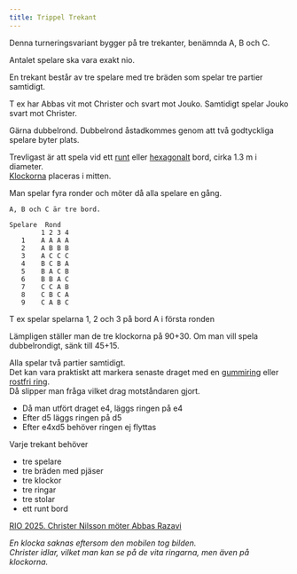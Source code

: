 ```yaml
---
title: Trippel Trekant
---
```


Denna turneringsvariant bygger på tre trekanter, benämnda A, B och C.

Antalet spelare ska vara exakt nio.

En trekant består av tre spelare med tre bräden som spelar tre partier samtidigt.

T ex har Abbas vit mot Christer och svart mot Jouko. Samtidigt spelar Jouko svart mot Christer.

Gärna dubbelrond. Dubbelrond åstadkommes genom att två godtyckliga spelare byter plats.

Trevligast är att spela vid ett [runt](https://www.chilli.se/utem%C3%B6bler/utebord/matbord-utomhus/matbord-alex-140-cm-runt-svart-p1697690) eller [hexagonalt](https://www.sono.se/skola-och-forskola/bord/skolbankar/trapetsbord-combi-195-1200-600x520-mm-hojd-720-mm-med-bjorklaminat-silver-stativ-410178.html) bord, cirka 1.3 m i diameter.  
[Klockorna](https://www.chess.com/news/view/chess-clock-app-update) placeras i mitten.

Man spelar fyra ronder och möter då alla spelare en gång.

```
A, B och C är tre bord.

Spelare  Rond
        1 2 3 4
   1    A A A A
   2    A B B B
   3    A C C C
   4    B C B A
   5    B A C B
   6    B B A C
   7    C C A B
   8    C B C A
   9    C A B C
```

T ex spelar spelarna 1, 2 och 3 på bord A i första ronden

Lämpligen ställer man de tre klockorna på 90+30.
Om man vill spela dubbelrondigt, sänk till 45+15. 

Alla spelar två partier samtidigt.  
Det kan vara praktiskt att markera senaste draget med en [gummiring](https://www.biltema.se/bat/dacksutrustning/kapelltillbehor/gummiring-till-kapell-2-st-2000033181) eller [rostfri ring](https://www.biltema.se/bat/dacksutrustning/batbeslag/oglebultar/ring-rostfri-60-mm-2-pack-2000060496).  
Då slipper man fråga vilket drag motståndaren gjort.
* Då man utfört draget e4, läggs ringen på e4
* Efter d5 läggs ringen på d5
* Efter e4xd5 behöver ringen ej flyttas

Varje trekant behöver
* tre spelare
* tre bräden med pjäser
* tre klockor
* tre ringar
* tre stolar
* ett runt bord

[RIO 2025. Christer Nilsson möter Abbas Razavi](trekant.JPG)

_En klocka saknas eftersom den mobilen tog bilden.  
Christer idlar, vilket man kan se på de vita ringarna, men även på klockorna._
